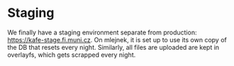 # Staging

We finally have a staging environment separate from production: https://kafe-stage.fi.muni.cz.
On mlejnek, it is set up to use its own copy of the DB that resets every night.
Similarly, all files are uploaded are kept in overlayfs, which gets scrapped every night.
